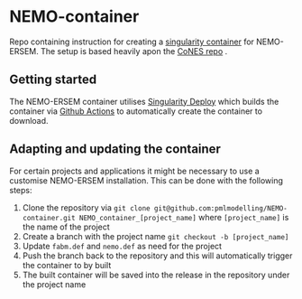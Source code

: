 # NEMO-container

Repo containing instruction for creating a [singularity container](https://sylabs.io/guides/3.5/user-guide/introduction.html) for NEMO-ERSEM. The setup is based heavily apon the [CoNES repo](https://github.com/NOC-MSM/CoNES) .

## Getting started

The NEMO-ERSEM container utilises [Singularity Deploy](https://github.com/singularityhub/singularity-deploy) which builds the container via [Github Actions](https://github.com/features/actions) to automatically create the container to download. 

## Adapting and updating the container 

For certain projects and applications it might be necessary to use a customise NEMO-ERSEM installation. This can be done with the following steps:

1. Clone the repository via `git clone git@github.com:pmlmodelling/NEMO-container.git NEMO_container_[project_name]` where `[project_name]` is the name of the project
2. Create a branch with the project name `git checkout -b [project_name]`
3. Update `fabm.def` and `nemo.def` as need for the project
4. Push the branch back to the repository and this will automatically trigger the container to by built
5. The built container will be saved into the release in the repository under the project name
